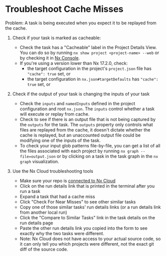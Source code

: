 # Troubleshoot Cache Misses

Problem: A task is being executed when you expect it to be replayed from the cache.

1. Check if your task is marked as cacheable:

   - Check the task has a "Cacheable" label in the Project Details View. You can do so by running `nx show project <project-name> --web` or by checking it in [Nx Console](/recipes/nx-console/console-project-details).
   - If you're using a version lower than Nx 17.2.0, check:
     - the target configuration in the project's `project.json` file has `"cache": true` set, or
     - the target configuration in `nx.json#targetDefaults` has `"cache": true` set, or

1. Check if the output of your task is changing the inputs of your task

   - Check the `inputs` and `namedInputs` defined in the project configuration and root `nx.json`. The `inputs` control whether a task will execute or replay from cache.
   - Check to see if there is an output file that is not being captured by the `outputs` for the task. The `outputs` property only controls what files are replayed from the cache, it doesn't dictate whether the cache is replayed, but an unaccounted output file could be modifying one of the inputs of the task.
   - To check your input glob patterns file-by-file, you can get a list of all the files associated with each project by running `nx graph --file=output.json` or by clicking on a task in the task graph in the `nx graph` visualization.

1. Use the Nx Cloud troubleshooting tools
   - Make sure your repo is [connected to Nx Cloud](/ci/features/remote-cache)
   - Click on the run details link that is printed in the terminal after you run a task
   - Expand a task that had a cache miss
   - Click "Check For Near Misses" to see other similar tasks
   - Copy one of those similar tasks' run details links (or a run details link from another local run)
   - Click the "Compare to Similar Tasks" link in the task details on the run details page
   - Paste the other run details link you copied into the form to see exactly why the two tasks were different.
   - Note: Nx Cloud does not have access to your actual source code, so it can only tell you which projects were different, not the exact git diff of the source code.
